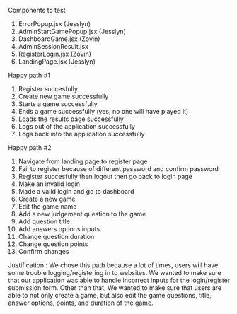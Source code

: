 Components to test
1. ErrorPopup.jsx (Jesslyn)
2. AdminStartGamePopup.jsx (Jesslyn)
3. DashboardGame.jsx (Zovin)
4. AdminSessionResult.jsx
5. RegisterLogin.jsx (Zovin)
6. LandingPage.jsx (Jesslyn)

Happy path #1
1. Register succesfully
2. Create new game successfully
3. Starts a game successfully
4. Ends a game successfully (yes, no one will have played it)
5. Loads the results page successfully
6. Logs out of the application successfully
7. Logs back into the application successfully

Happy path #2
1. Navigate from landing page to register page
2. Fail to register because of different password and confirm password
3. Register succesfully then logout then go back to login page
4. Make an invalid login
5. Made a valid login and go to dashboard
6. Create a new game
7. Edit the game name
8. Add a new judgement question to the game
9. Add question title
10. Add answers options inputs
11. Change question duration
12. Change question points
13. Confirm changes

Justification : We chose this path because a lot of times, users will have some trouble logging/registering in to websites. We wanted to make sure that our application was able to handle incorrect inputs for the login/register submission form. Other than that, We wanted to make sure that users are able to not only create a game, but also edit the game questions, title, answer options, points, and duration of the game.
